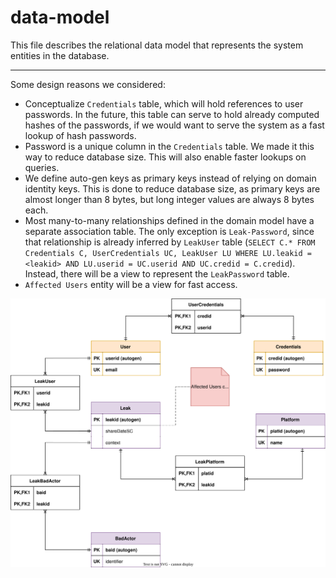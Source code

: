 # data-model

This file describes the relational data model that represents the system entities in the database.

---

Some design reasons we considered:

- Conceptualize `Credentials` table, which will hold references to user passwords. In the future, this table can serve to hold already computed hashes of the passwords, if we would want to serve the system as a fast lookup of hash passwords.
- Password is a unique column in the `Credentials` table. We made it this way to reduce database size. This will also enable faster lookups on queries.
- We define auto-gen keys as primary keys instead of relying on domain identity keys. This is done to reduce database size, as primary keys are almost longer than 8 bytes, but long integer values are always 8 bytes each.
- Most many-to-many relationships defined in the domain model have a separate association table. The only exception is `Leak-Password`, since that relationship is already inferred by `LeakUser` table (`SELECT C.* FROM Credentials C, UserCredentials UC, LeakUser LU WHERE LU.leakid = <leakid> AND LU.userid = UC.userid AND UC.credid = C.credid`). Instead, there will be a view to represent the `LeakPassword` table.
- `Affected Users` entity will be a view for fast access.


![entity relationship model describing database schema](src/002-data-model.drawio.svg)